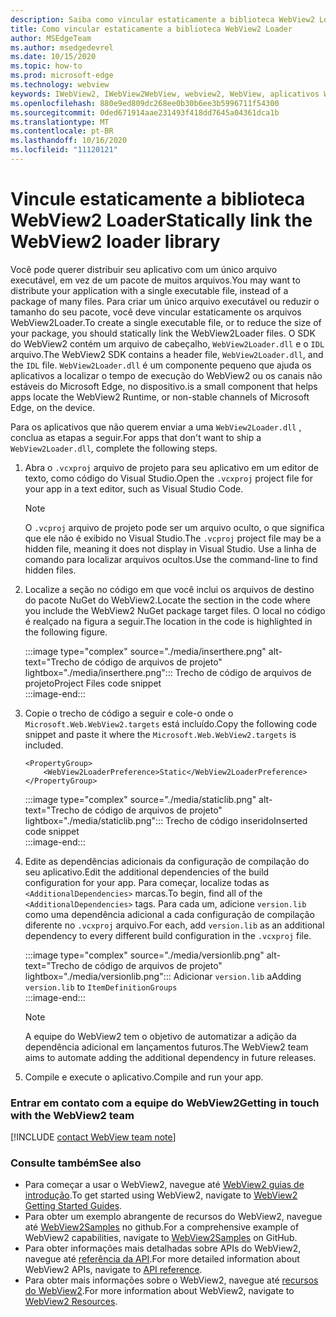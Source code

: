 ```yaml
---
description: Saiba como vincular estaticamente a biblioteca WebView2 Loader.
title: Como vincular estaticamente a biblioteca WebView2 Loader
author: MSEdgeTeam
ms.author: msedgedevrel
ms.date: 10/15/2020
ms.topic: how-to
ms.prod: microsoft-edge
ms.technology: webview
keywords: IWebView2, IWebView2WebView, webview2, WebView, aplicativos Win32, Win32, Edge, ICoreWebView2, ICoreWebView2Host, controle do navegador, HTML Edge
ms.openlocfilehash: 880e9ed809dc268ee0b30b6ee3b5996711f54300
ms.sourcegitcommit: 0ded671914aae231493f418dd7645a04361dca1b
ms.translationtype: MT
ms.contentlocale: pt-BR
ms.lasthandoff: 10/16/2020
ms.locfileid: "11120121"
---
```

# <span data-ttu-id="83e71-104">Vincule estaticamente a biblioteca WebView2 Loader</span><span class="sxs-lookup"><span data-stu-id="83e71-104">Statically link the WebView2 loader library</span></span>  

<span data-ttu-id="83e71-105">Você pode querer distribuir seu aplicativo com um único arquivo executável, em vez de um pacote de muitos arquivos.</span><span class="sxs-lookup"><span data-stu-id="83e71-105">You may want to distribute your application with a single executable file, instead of a package of many files.</span></span> <span data-ttu-id="83e71-106">Para criar um único arquivo executável ou reduzir o tamanho do seu pacote, você deve vincular estaticamente os arquivos WebView2Loader.</span><span class="sxs-lookup"><span data-stu-id="83e71-106">To create a single executable file, or to reduce the size of your package, you should statically link the WebView2Loader files.</span></span> <span data-ttu-id="83e71-107">O SDK do WebView2 contém um arquivo de cabeçalho, `WebView2Loader.dll` e o `IDL` arquivo.</span><span class="sxs-lookup"><span data-stu-id="83e71-107">The WebView2 SDK contains a header file, `WebView2Loader.dll`, and the `IDL` file.</span></span> `WebView2Loader.dll` <span data-ttu-id="83e71-108">é um componente pequeno que ajuda os aplicativos a localizar o tempo de execução do WebView2 ou os canais não estáveis do Microsoft Edge, no dispositivo.</span><span class="sxs-lookup"><span data-stu-id="83e71-108">is a small component that helps apps locate the WebView2 Runtime, or non-stable channels of Microsoft Edge, on the device.</span></span>  

<span data-ttu-id="83e71-109">Para os aplicativos que não querem enviar a uma `WebView2Loader.dll` , conclua as etapas a seguir.</span><span class="sxs-lookup"><span data-stu-id="83e71-109">For apps that don't want to ship a `WebView2Loader.dll`, complete the following steps.</span></span>  

1.  <span data-ttu-id="83e71-110">Abra o `.vcxproj` arquivo de projeto para seu aplicativo em um editor de texto, como código do Visual Studio.</span><span class="sxs-lookup"><span data-stu-id="83e71-110">Open the `.vcxproj` project file for your app in a text editor, such as Visual Studio Code.</span></span>  
    
    > [!NOTE]
    > <span data-ttu-id="83e71-111">O `.vcproj` arquivo de projeto pode ser um arquivo oculto, o que significa que ele não é exibido no Visual Studio.</span><span class="sxs-lookup"><span data-stu-id="83e71-111">The `.vcproj` project file may be a hidden file, meaning it does not display in Visual Studio.</span></span>  <span data-ttu-id="83e71-112">Use a linha de comando para localizar arquivos ocultos.</span><span class="sxs-lookup"><span data-stu-id="83e71-112">Use the command-line to find hidden files.</span></span>  
    
1.  <span data-ttu-id="83e71-113">Localize a seção no código em que você inclui os arquivos de destino do pacote NuGet do WebView2.</span><span class="sxs-lookup"><span data-stu-id="83e71-113">Locate the section in the code where you include the WebView2 NuGet package target files.</span></span>  <span data-ttu-id="83e71-114">O local no código é realçado na figura a seguir.</span><span class="sxs-lookup"><span data-stu-id="83e71-114">The location in the code is highlighted in the following figure.</span></span>  

    :::image type="complex" source="./media/inserthere.png" alt-text="Trecho de código de arquivos de projeto" lightbox="./media/inserthere.png":::
       <span data-ttu-id="83e71-116">Trecho de código de arquivos de projeto</span><span class="sxs-lookup"><span data-stu-id="83e71-116">Project Files code snippet</span></span>   
    :::image-end:::  
  
1.  <span data-ttu-id="83e71-117">Copie o trecho de código a seguir e cole-o onde o `Microsoft.Web.WebView2.targets` está incluído.</span><span class="sxs-lookup"><span data-stu-id="83e71-117">Copy the following code snippet and paste it where the `Microsoft.Web.WebView2.targets` is included.</span></span>  

    ```xaml
    <PropertyGroup> 
        <WebView2LoaderPreference>Static</WebView2LoaderPreference> 
    </PropertyGroup>
    ```
      
    :::image type="complex" source="./media/staticlib.png" alt-text="Trecho de código de arquivos de projeto" lightbox="./media/staticlib.png":::
       <span data-ttu-id="83e71-119">Trecho de código inserido</span><span class="sxs-lookup"><span data-stu-id="83e71-119">Inserted code snippet</span></span>  
    :::image-end:::  
    
1.  <span data-ttu-id="83e71-120">Edite as dependências adicionais da configuração de compilação do seu aplicativo.</span><span class="sxs-lookup"><span data-stu-id="83e71-120">Edit the additional dependencies of the build configuration for your app.</span></span>  <span data-ttu-id="83e71-121">Para começar, localize todas as `<AdditionalDependencies>` marcas.</span><span class="sxs-lookup"><span data-stu-id="83e71-121">To begin, find all of the `<AdditionalDependencies>` tags.</span></span> <span data-ttu-id="83e71-122">Para cada um, adicione `version.lib` como uma dependência adicional a cada configuração de compilação diferente no `.vcxproj` arquivo.</span><span class="sxs-lookup"><span data-stu-id="83e71-122">For each, add `version.lib` as an additional dependency to every different build configuration in the `.vcxproj` file.</span></span>  
    
    :::image type="complex" source="./media/versionlib.png" alt-text="Trecho de código de arquivos de projeto" lightbox="./media/versionlib.png":::
       <span data-ttu-id="83e71-124">Adicionar `version.lib` a</span><span class="sxs-lookup"><span data-stu-id="83e71-124">Adding `version.lib` to</span></span> `ItemDefinitionGroups`  
    :::image-end:::  
    
    > [!NOTE]
    > <span data-ttu-id="83e71-125">A equipe do WebView2 tem o objetivo de automatizar a adição da dependência adicional em lançamentos futuros.</span><span class="sxs-lookup"><span data-stu-id="83e71-125">The WebView2 team aims to automate adding the additional dependency in future releases.</span></span>  
    
1. <span data-ttu-id="83e71-126">Compile e execute o aplicativo.</span><span class="sxs-lookup"><span data-stu-id="83e71-126">Compile and run your app.</span></span>

### <span data-ttu-id="83e71-127">Entrar em contato com a equipe do WebView2</span><span class="sxs-lookup"><span data-stu-id="83e71-127">Getting in touch with the WebView2 team</span></span>  

[!INCLUDE [contact WebView team note](../includes/contact-webview-team-note.md)]  

### <span data-ttu-id="83e71-128">Consulte também</span><span class="sxs-lookup"><span data-stu-id="83e71-128">See also</span></span>  

*   <span data-ttu-id="83e71-129">Para começar a usar o WebView2, navegue até [WebView2 guias de introdução][Webview2MainGettingStarted].</span><span class="sxs-lookup"><span data-stu-id="83e71-129">To get started using WebView2, navigate to [WebView2 Getting Started Guides][Webview2MainGettingStarted].</span></span>  
*   <span data-ttu-id="83e71-130">Para obter um exemplo abrangente de recursos do WebView2, navegue até [WebView2Samples][GithubMicrosoftedgeWebview2samples] no github.</span><span class="sxs-lookup"><span data-stu-id="83e71-130">For a comprehensive example of WebView2 capabilities, navigate to [WebView2Samples][GithubMicrosoftedgeWebview2samples] on GitHub.</span></span>
*   <span data-ttu-id="83e71-131">Para obter informações mais detalhadas sobre APIs do WebView2, navegue até [referência da API][Webview2ApiReference].</span><span class="sxs-lookup"><span data-stu-id="83e71-131">For more detailed information about WebView2 APIs, navigate to [API reference][Webview2ApiReference].</span></span>
*   <span data-ttu-id="83e71-132">Para obter mais informações sobre o WebView2, navegue até [recursos do WebView2][Webview2MainNextSteps].</span><span class="sxs-lookup"><span data-stu-id="83e71-132">For more information about WebView2, navigate to [WebView2 Resources][Webview2MainNextSteps].</span></span>

<!-- links -->  

[DevtoolsGuideChromiumMain]: ../../devtools-guide-chromium.md "Ferramentas de desenvolvedor do Microsoft Edge (Chromium) | Documentos da Microsoft"  

[Webview2ApiReference]: ../webview2-api-reference.md "Referência de API do Microsoft Edge WebView2 | Documentos da Microsoft"  
[Webview2MainNextSteps]: ../index.md#next-steps "Próximas etapas-introdução ao Microsoft Edge WebView2 (visualização) | Documentos da Microsoft"  
[Webview2MainGettingStarted]: ../index.md#getting-started "Ponto de partida-introdução ao Microsoft Edge WebView2 (visualização) | Documentos da Microsoft"  

[GithubMicrosoftedgeWebviewfeedbackMain]: https://github.com/MicrosoftEdge/WebViewFeedback "Feedback da WebView-MicrosoftEdge/WebViewFeedback | GitHub"  
[GithubMicrosoftedgeWebview2samples]: https://github.com/MicrosoftEdge/WebView2Samples "Exemplos de WebView2-MicrosoftEdge/WebView2Samples | GitHub"  

[GithubMicrosoftVscodeJSDebugWhatsNew]: https://github.com/microsoft/vscode-js-debug#whats-new "Quais são as novidades? -Depurador JavaScript para código do Visual Studio-Microsoft/vscode-js-depuração | GitHub"  

[GithubMicrosoftVscodeEdgeDebug2ReadmeChromiumWebviewApplications]: https://github.com/microsoft/vscode-edge-debug2/blob/master/README.md#microsoft-edge-chromium-webview-applications "Aplicativos WebView do Microsoft Edge (Chromium)-depurador de código do Visual Studio para Microsoft Edge-Microsoft/vscode-Edge-debug2 | GitHub"  
